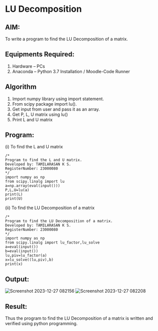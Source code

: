 # LU Decomposition 

## AIM:
To write a program to find the LU Decomposition of a matrix.

## Equipments Required:
1. Hardware – PCs
2. Anaconda – Python 3.7 Installation / Moodle-Code Runner

## Algorithm
1. Import numpy library using import statement.
2. From scipy package import lu().
3.  Get input from user and pass it as an array.
4. Get P, L, U matrix using lu()
5. Print L and U matrix

## Program:
(i) To find the L and U matrix
```
/*
Program to find the L and U matrix.
Developed by: TAMILARASAN K S.
RegisterNumber: 23000080
*/
import numpy as np
from scipy.linalg import lu
a=np.array(eval(input()))
P,L,U=lu(a)
print(L)
print(U)
```
(ii) To find the LU Decomposition of a matrix
```
/*
Program to find the LU Decomposition of a matrix.
Developed by: TAMILARASAN K S.
RegisterNumber: 23000080
*/
import numpy as np
from scipy.linalg import lu_factor,lu_solve
a=eval(input())
b=eval(input())
lu,piv=lu_factor(a)
x=lu_solve((lu,piv),b)
print(x)

```

## Output:
![Screenshot 2023-12-27 082156](https://github.com/KSTamilarasan17/LU-Decomposition/assets/138849236/0df9510f-e93e-4045-a522-12e17ce158a2)
![Screenshot 2023-12-27 082208](https://github.com/KSTamilarasan17/LU-Decomposition/assets/138849236/47ddf92b-0997-49b8-aa9a-253f2483e833)


## Result:
Thus the program to find the LU Decomposition of a matrix is written and verified using python programming.

